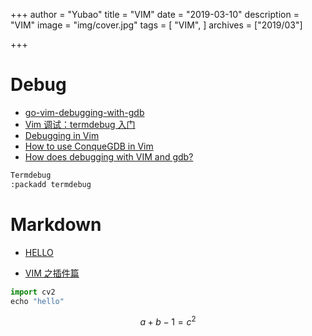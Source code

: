 +++
author = "Yubao"
title = "VIM"
date = "2019-03-10"
description = "VIM"
image = "img/cover.jpg"
tags = [
"VIM",
]
archives = ["2019/03"]

+++

# Debug

*   [go-vim-debugging-with-gdb](https://www.dannyadam.com/blog/2019/05/debugging-in-vim/)
*   [Vim 调试：termdebug 入门](https://www.codeleading.com/article/95143882155/)
*   [Debugging in Vim](https://www.dannyadam.com/blog/2019/05/debugging-in-vim/)
*   [How to use ConqueGDB in Vim](https://gist.github.com/RobinCPC/228eceed32dea10f32e2b3d41ad930c8)
*   [How does debugging with VIM and gdb?](https://medium.com/@948/how-does-debugging-with-vim-and-gdb-3ab5ed0dcd0f)


```sh
Termdebug
:packadd termdebug
```

# Markdown

*   [HELLO](Hello.cpp)

*   [VIM 之插件篇](http://wilson-blog.cn/post/2019/06/16/vim-apply.html)

```python
import cv2
echo "hello"
```

$$
a+b - 1= c^2
$$

